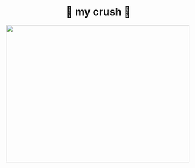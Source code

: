 <h1 align="center">💙 my crush 💙</h1>
<img align="center" src=https://user-images.githubusercontent.com/45568826/199990600-416f73d5-c040-4dc2-8cae-30b4d01831ee.png width=500px height=375px>
